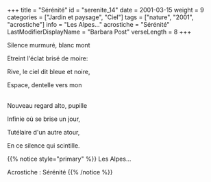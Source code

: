 +++
title = "Sérénité"
id = "serenite_14"
date = 2001-03-15
weight = 9
categories = ["Jardin et paysage", "Ciel"]
tags = ["nature", "2001", "acrostiche"]
info = "Les Alpes..."
acrostiche = "Sérénité"
LastModifierDisplayName = "Barbara Post"
verseLength = 8
+++

Silence murmuré, blanc mont

Etreint l'éclat brisé de moire:

Rive, le ciel dit bleue et noire,

Espace, dentelle vers mon

 \
Nouveau regard alto, pupille

Infinie où se brise un jour,

Tutélaire d'un autre atour,

En ce silence qui scintille.

{{% notice style="primary" %}}
Les Alpes...

Acrostiche : Sérénité
{{% /notice %}}
